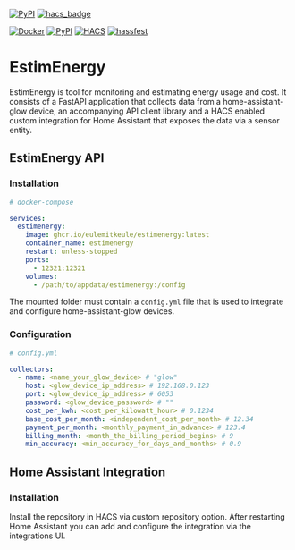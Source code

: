 [![PyPI](https://img.shields.io/pypi/v/estimenergy)](https://pypi.org/project/estimenergy)
[![hacs_badge](https://img.shields.io/badge/HACS-Custom-41BDF5.svg)](https://github.com/hacs/integration)

[![Docker](https://github.com/EuleMitKeule/EstimEnergy/actions/workflows/docker.yml/badge.svg)](https://github.com/EuleMitKeule/EstimEnergy/actions/workflows/docker.yml)
[![PyPI](https://github.com/EuleMitKeule/EstimEnergy/actions/workflows/pypi.yml/badge.svg)](https://github.com/EuleMitKeule/EstimEnergy/actions/workflows/pypi.yml)
[![HACS](https://github.com/EuleMitKeule/EstimEnergy/actions/workflows/hacs.yml/badge.svg)](https://github.com/EuleMitKeule/EstimEnergy/actions/workflows/hacs.yml)
[![hassfest](https://github.com/EuleMitKeule/EstimEnergy/actions/workflows/hassfest.yml/badge.svg)](https://github.com/EuleMitKeule/EstimEnergy/actions/workflows/hassfest.yml)

# EstimEnergy

EstimEnergy is tool for monitoring and estimating energy usage and cost.
It consists of a FastAPI application that collects data from a home-assistant-glow device, an accompanying API client library and a HACS enabled custom integration for Home Assistant that exposes the data via a sensor entity.

## EstimEnergy API

### Installation

```yaml
# docker-compose

services:
  estimenergy:
    image: ghcr.io/eulemitkeule/estimenergy:latest
    container_name: estimenergy
    restart: unless-stopped
    ports:
      - 12321:12321
    volumes:
      - /path/to/appdata/estimenergy:/config
```

The mounted folder must contain a `config.yml` file that is used to integrate and configure home-assistant-glow devices.

### Configuration

```yaml
# config.yml

collectors:
  - name: <name_your_glow_device> # "glow"
    host: <glow_device_ip_address> # 192.168.0.123
    port: <glow_device_ip_address> # 6053
    password: <glow_device_password> # ""
    cost_per_kwh: <cost_per_kilowatt_hour> # 0.1234
    base_cost_per_month: <independent_cost_per_month> # 12.34
    payment_per_month: <monthly_payment_in_advance> # 123.4
    billing_month: <month_the_billing_period_begins> # 9
    min_accuracy: <min_accuracy_for_days_and_months> # 0.9
```

## Home Assistant Integration

### Installation

Install the repository in HACS via custom repository option. After restarting Home Assistant you can add and configure the integration via the integrations UI.
